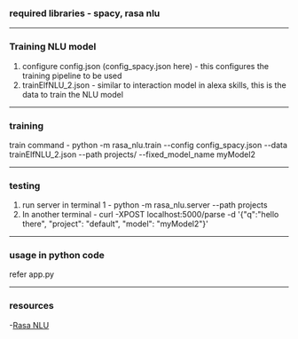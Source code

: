 ### required libraries - spacy, rasa nlu
____
### Training NLU model
1. configure config.json (config_spacy.json here) - this configures the training pipeline to be used
2. trainElfNLU_2.json - similar to interaction model in alexa skills, this is the data to train the NLU model
____
### training
train command - python -m rasa_nlu.train --config config_spacy.json  --data trainElfNLU_2.json --path projects/ --fixed_model_name myModel2
____
### testing
1. run server in terminal 1 - python -m rasa_nlu.server --path projects
2. In another terminal - curl -XPOST localhost:5000/parse -d '{"q":"hello there", "project": "default", "model": "myModel2"}'
____
### usage in python code 
refer app.py
___
### resources
-[Rasa NLU](https://nlu.rasa.com/http.html)
